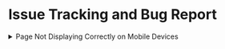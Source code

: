 # Issue Tracking and Bug Report
<details><summary> Page Not Displaying Correctly on Mobile Devices  </summary>

> Issue ID: #1234  
> Severity: Medium  
> Priority: High  

### Description  
*`A description about the issue`*

### Steps to Reproduce  
1. *`step 1`*
2. *`step 2`*
  
### Expected Behavior
*`expected output`*

### Actual Behavior
*`actual output`*

### Environment  
Branch: develop  
  
### Additional Information  
  
  *`describe additional info about the issue`*
> Example:  
> This issue is not present on desktop browsers.  
> The issue started occurring after the recent deployment of version 2.1.0.    
  
### Screenshots  
*`Attach relevant screenshots or images that demonstrate the issue.`*
> <img src=".\bug-screenshot\Screenshot 2023-06-08 113230.png">
  
</details>
